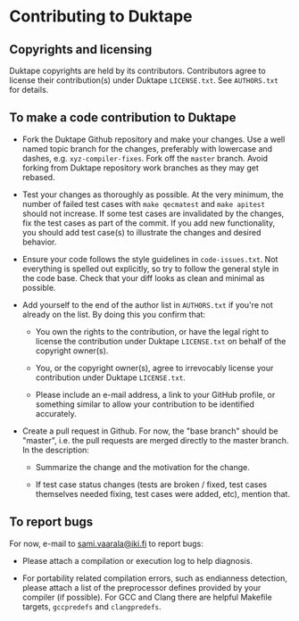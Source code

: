 Contributing to Duktape
=======================

Copyrights and licensing
------------------------

Duktape copyrights are held by its contributors.  Contributors agree to
license their contribution(s) under Duktape `LICENSE.txt`.  See `AUTHORS.txt`
for details.

To make a code contribution to Duktape
--------------------------------------

* Fork the Duktape Github repository and make your changes.  Use a well named
  topic branch for the changes, preferably with lowercase and dashes, e.g.
  `xyz-compiler-fixes`.  Fork off the `master` branch.  Avoid forking from
  Duktape repository work branches as they may get rebased.

* Test your changes as thoroughly as possible.  At the very minimum, the number
  of failed test cases with `make qecmatest` and `make apitest` should not
  increase.  If some test cases are invalidated by the changes, fix the test
  cases as part of the commit.  If you add new functionality, you should add
  test case(s) to illustrate the changes and desired behavior.

* Ensure your code follows the style guidelines in `code-issues.txt`.
  Not everything is spelled out explicitly, so try to follow the general
  style in the code base.  Check that your diff looks as clean and minimal
  as possible.

* Add yourself to the end of the author list in `AUTHORS.txt` if you're
  not already on the list.  By doing this you confirm that:

  - You own the rights to the contribution, or have the legal right to
    license the contribution under Duktape `LICENSE.txt` on behalf of
    the copyright owner(s).

  - You, or the copyright owner(s), agree to irrevocably license your
    contribution under Duktape `LICENSE.txt`.

  - Please include an e-mail address, a link to your GitHub profile, or
    something similar to allow your contribution to be identified accurately.

* Create a pull request in Github.  For now, the "base branch" should be
  "master", i.e. the pull requests are merged directly to the master branch.
  In the description:

  - Summarize the change and the motivation for the change.

  - If test case status changes (tests are broken / fixed, test cases
    themselves needed fixing, test cases were added, etc), mention that.

To report bugs
--------------

For now, e-mail to <sami.vaarala@iki.fi> to report bugs:

* Please attach a compilation or execution log to help diagnosis.

* For portability related compilation errors, such as endianness detection,
  please attach a list of the preprocessor defines provided by your compiler
  (if possible).  For GCC and Clang there are helpful Makefile targets,
  `gccpredefs` and `clangpredefs`.
